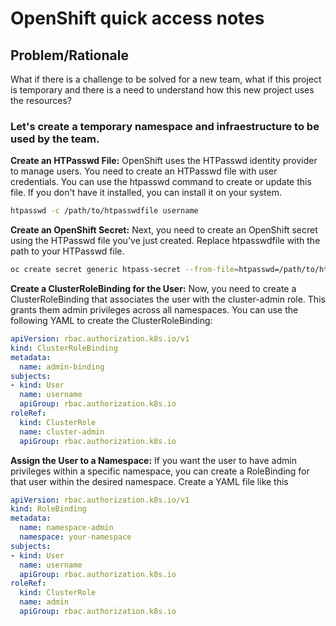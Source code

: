 # OpenShift quick access notes

## Problem/Rationale
What if there is a challenge to be solved for a new team, what if this project is temporary and there is a need to understand how this new project uses the resources?

### Let's create a temporary namespace and infraestructure to be used by the team.

**Create an HTPasswd File:**
OpenShift uses the HTPasswd identity provider to manage users. You need to create an HTPasswd file with user credentials. You can use the htpasswd command to create or update this file. If you don't have it installed, you can install it on your system. 
```bash
htpasswd -c /path/to/htpasswdfile username
```

**Create an OpenShift Secret:**
Next, you need to create an OpenShift secret using the HTPasswd file you've just created. Replace htpasswdfile with the path to your HTPasswd file.
```bash
oc create secret generic htpass-secret --from-file=htpasswd=/path/to/htpasswdfile -n openshift-config
```
**Create a ClusterRoleBinding for the User:**
Now, you need to create a ClusterRoleBinding that associates the user with the cluster-admin role. This grants them admin privileges across all namespaces. You can use the following YAML to create the ClusterRoleBinding:
```yaml
apiVersion: rbac.authorization.k8s.io/v1
kind: ClusterRoleBinding
metadata:
  name: admin-binding
subjects:
- kind: User
  name: username
  apiGroup: rbac.authorization.k8s.io
roleRef:
  kind: ClusterRole
  name: cluster-admin
  apiGroup: rbac.authorization.k8s.io
```
**Assign the User to a Namespace:**
If you want the user to have admin privileges within a specific namespace, you can create a RoleBinding for that user within the desired namespace. Create a YAML file like this
```yaml
apiVersion: rbac.authorization.k8s.io/v1
kind: RoleBinding
metadata:
  name: namespace-admin
  namespace: your-namespace
subjects:
- kind: User
  name: username
  apiGroup: rbac.authorization.k8s.io
roleRef:
  kind: ClusterRole
  name: admin
  apiGroup: rbac.authorization.k8s.io
```
